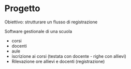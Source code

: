 
# Progetto

Obiettivo: strutturare un flusso di registrazione

Software gestionale di una scuola
* corsi
* docenti
* aule
* iscrizione ai corsi (testata con docente - righe con allievi)
* Rilevazione ore allievi e docenti (registrazione)
